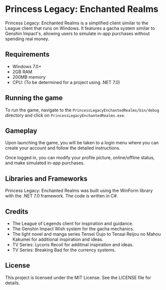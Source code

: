 # Princess Legacy: Enchanted Realms

Princess Legacy: Enchanted Realms is a simplified client similar to the League client that runs on Windows. It features a gacha system similar to Genshin Impact's, allowing users to simulate in-app purchases without spending real money.

## Requirements

- Windows 7.0+
- 2GB RAM
- 200MB memory
- CPU: (To be determined for a project using .NET 7.0)

## Running the game

To run the game, navigate to the `PrincessLegacyEnchantedRealms/bin/debug` directory and click on `PrincessLegacyEnchantedRealms.exe`. 

## Gameplay

Upon launching the game, you will be taken to a login menu where you can create your account and follow the detailed instructions.

Once logged in, you can modify your profile picture, online/offline status, and make simulated in-app purchases.

## Libraries and Frameworks

Princess Legacy: Enchanted Realms was built using the WinForm library with the .NET 7.0 framework. The code is written in C#.

## Credits

- The League of Legends client for inspiration and guidance.
- The Genshin Impact Wish system for the gacha mechanics.
- The light novel and manga series Tensei Oujo to Tensai Reijou no Mahou Kakumei for additional inspiration and ideas.
- TV Series: Lycoris Recoil for additinal inspiration and ideas.
- TV Series: Breaking Bad for the currency systems.

## License

This project is licensed under the MIT License. See the LICENSE file for details.

